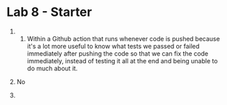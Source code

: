 # Lab 8 - Starter

1) 1. Within a Github action that runs whenever code is pushed because it's a lot more useful to know what tests we passed or failed immediately after pushing the code so that we can fix the code immediately, instead of testing it all at the end and being unable to do much about it.

2) No

3) 